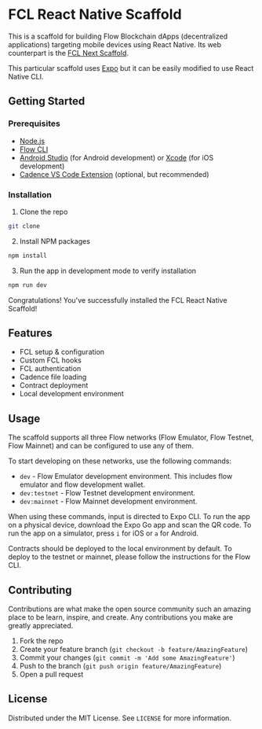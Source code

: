 # FCL React Native Scaffold

This is a scaffold for building Flow Blockchain dApps (decentralized applications) targeting mobile devices using React Native. Its web counterpart is the [FCL Next Scaffold](https://github.com/chaseflemming/fcl-next-scaffold).

This particular scaffold uses [Expo](https://expo.io/) but it can be easily modified to use React Native CLI.

## Getting Started

### Prerequisites

- [Node.js](https://nodejs.org/en/)
- [Flow CLI](https://docs.onflow.org/flow-cli/install/)
- [Android Studio](https://developer.android.com/studio) (for Android development) or [Xcode](https://developer.apple.com/xcode/) (for iOS development)
- [Cadence VS Code Extension](https://marketplace.visualstudio.com/items?itemName=onflow.cadence) (optional, but recommended)

### Installation

1. Clone the repo

```sh
git clone
```

2. Install NPM packages

```sh
npm install
```

3. Run the app in development mode to verify installation

```sh
npm run dev
```

Congratulations! You've successfully installed the FCL React Native Scaffold!

## Features

- FCL setup & configuration
- Custom FCL hooks
- FCL authentication
- Cadence file loading
- Contract deployment
- Local development environment

## Usage

The scaffold supports all three Flow networks (Flow Emulator, Flow Testnet, Flow Mainnet) and can be configured to use any of them.

To start developing on these networks, use the following commands:

- `dev` - Flow Emulator development environment. This includes flow emulator and flow development wallet.
- `dev:testnet` - Flow Testnet development environment.
- `dev:mainnet` - Flow Mainnet development environment.

When using these commands, input is directed to Expo CLI. To run the app on a physical device, download the Expo Go app and scan the QR code. To run the app on a simulator, press `i` for iOS or `a` for Android.

Contracts should be deployed to the local environment by default. To deploy to the testnet or mainnet, please follow the instructions for the Flow CLI.

## Contributing

Contributions are what make the open source community such an amazing place to be learn, inspire, and create. Any contributions you make are greatly appreciated.

1. Fork the repo
2. Create your feature branch (`git checkout -b feature/AmazingFeature`)
3. Commit your changes (`git commit -m 'Add some AmazingFeature'`)
4. Push to the branch (`git push origin feature/AmazingFeature`)
5. Open a pull request

## License

Distributed under the MIT License. See `LICENSE` for more information.
